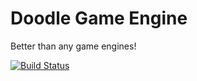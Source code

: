 # Doodle Game Engine
Better than any game engines!

[![Build Status](https://travis-ci.org/wlad031/doodle-game-engine.svg?branch=master)](https://travis-ci.org/wlad031/doodle-game-engine)

